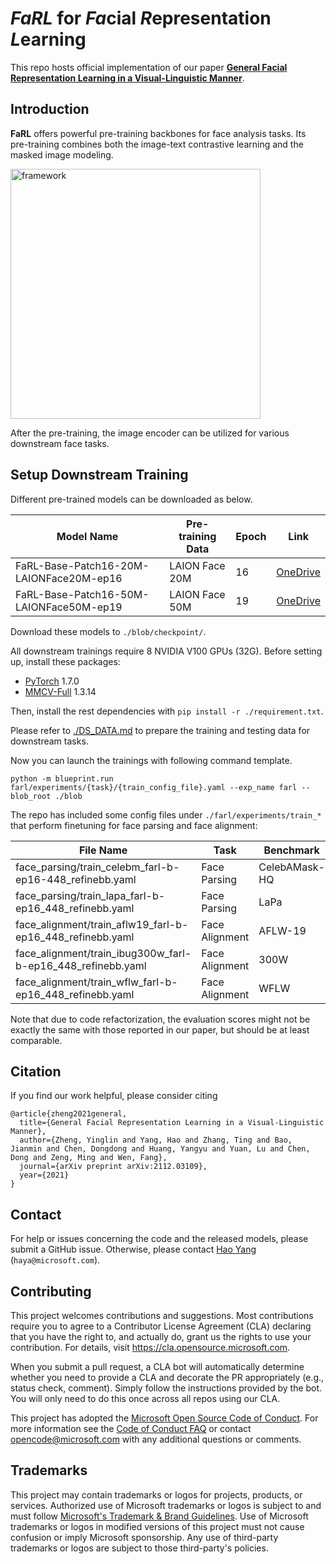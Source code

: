 # *FaRL* for *Fa*cial *R*epresentation *L*earning

This repo hosts official implementation of our paper [**General Facial Representation Learning in a Visual-Linguistic Manner**](https://arxiv.org/abs/2112.03109).


## Introduction

**FaRL** offers powerful pre-training backbones for face analysis tasks. Its pre-training combines both the image-text contrastive learning and the masked image modeling.

<img src="./figures/framework.jpg" alt="framework" width="400"/>

After the pre-training, the image encoder can be utilized for various downstream face tasks. 


## Setup Downstream Training

Different pre-trained models can be downloaded as below.

| Model Name  |  Pre-training Data | Epoch | Link |
| ----------- | -------------- | ----- | --- |
| FaRL-Base-Patch16-20M-LAIONFace20M-ep16 | LAION Face 20M | 16  | [OneDrive](https://1drv.ms/u/s!AperexS2nqQomyPsG2M4uPXay7Au?e=Ocvk1T) |
| FaRL-Base-Patch16-50M-LAIONFace50M-ep19 | LAION Face 50M | 19  | [OneDrive](https://1drv.ms/u/s!AperexS2nqQomyQYN5eZN0WzlVNb?e=KzlLWG) |

Download these models to `./blob/checkpoint/`.

All downstream trainings require 8 NVIDIA V100 GPUs (32G).
Before setting up, install these packages:

* [PyTorch](https://pytorch.org/get-started/previous-versions/) 1.7.0
* [MMCV-Full](https://github.com/open-mmlab/mmcv) 1.3.14

Then, install the rest dependencies with `pip install -r ./requirement.txt`.

Please refer to [./DS_DATA.md](./DS_DATA.md) to prepare the training and testing data for downstream tasks.

Now you can launch the trainings with following command template.

```
python -m blueprint.run farl/experiments/{task}/{train_config_file}.yaml --exp_name farl --blob_root ./blob
```

The repo has included some config files under `./farl/experiments/train_*` that perform finetuning for face parsing and face alignment:

| File Name | Task | Benchmark | 
| ---- | ---- | ---- |
| face_parsing/train_celebm_farl-b-ep16-448_refinebb.yaml | Face Parsing  | CelebAMask-HQ |
| face_parsing/train_lapa_farl-b-ep16_448_refinebb.yaml | Face Parsing | LaPa |
| face_alignment/train_aflw19_farl-b-ep16_448_refinebb.yaml | Face Alignment | AFLW-19 |
| face_alignment/train_ibug300w_farl-b-ep16_448_refinebb.yaml | Face Alignment | 300W |
| face_alignment/train_wflw_farl-b-ep16_448_refinebb.yaml | Face Alignment | WFLW |

Note that due to code refactorization, the evaluation scores might not be exactly the same with those reported in our paper, but should be at least comparable.

## Citation

If you find our work helpful, please consider citing 
```
@article{zheng2021general,
  title={General Facial Representation Learning in a Visual-Linguistic Manner},
  author={Zheng, Yinglin and Yang, Hao and Zhang, Ting and Bao, Jianmin and Chen, Dongdong and Huang, Yangyu and Yuan, Lu and Chen, Dong and Zeng, Ming and Wen, Fang},
  journal={arXiv preprint arXiv:2112.03109},
  year={2021}
}
```

## Contact

For help or issues concerning the code and the released models, please submit a GitHub issue.
Otherwise, please contact [Hao Yang](https://haya.pro) (`haya@microsoft.com`).


## Contributing

This project welcomes contributions and suggestions.  Most contributions require you to agree to a
Contributor License Agreement (CLA) declaring that you have the right to, and actually do, grant us
the rights to use your contribution. For details, visit https://cla.opensource.microsoft.com.

When you submit a pull request, a CLA bot will automatically determine whether you need to provide
a CLA and decorate the PR appropriately (e.g., status check, comment). Simply follow the instructions
provided by the bot. You will only need to do this once across all repos using our CLA.

This project has adopted the [Microsoft Open Source Code of Conduct](https://opensource.microsoft.com/codeofconduct/).
For more information see the [Code of Conduct FAQ](https://opensource.microsoft.com/codeofconduct/faq/) or
contact [opencode@microsoft.com](mailto:opencode@microsoft.com) with any additional questions or comments.

## Trademarks

This project may contain trademarks or logos for projects, products, or services. Authorized use of Microsoft 
trademarks or logos is subject to and must follow 
[Microsoft's Trademark & Brand Guidelines](https://www.microsoft.com/en-us/legal/intellectualproperty/trademarks/usage/general).
Use of Microsoft trademarks or logos in modified versions of this project must not cause confusion or imply Microsoft sponsorship.
Any use of third-party trademarks or logos are subject to those third-party's policies.
